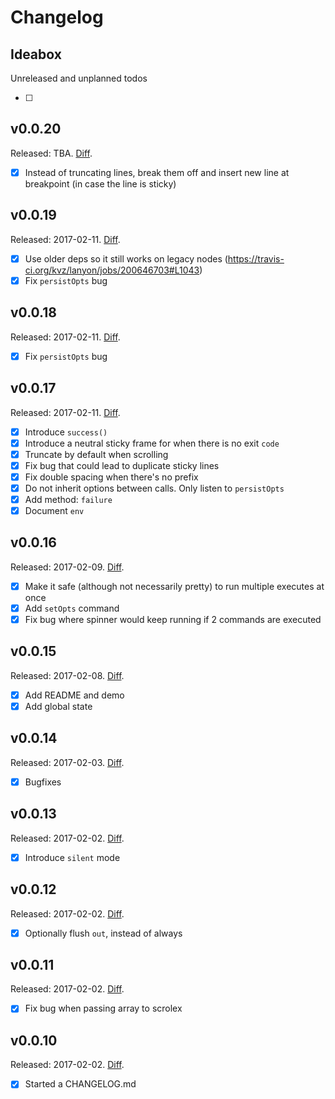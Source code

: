 # Changelog

## Ideabox

Unreleased and unplanned todos

- [ ] 

## v0.0.20

Released: TBA.
[Diff](https://github.com/kvz/scrolex/compare/v0.0.19...master).

- [x] Instead of truncating lines, break them off and insert new line at breakpoint (in case the line is sticky)

## v0.0.19

Released: 2017-02-11.
[Diff](https://github.com/kvz/scrolex/compare/v0.0.18...v0.0.19).

- [x] Use older deps so it still works on legacy nodes (https://travis-ci.org/kvz/lanyon/jobs/200646703#L1043)
- [x] Fix `persistOpts` bug

## v0.0.18

Released: 2017-02-11.
[Diff](https://github.com/kvz/scrolex/compare/v0.0.18...v0.0.17).

- [x] Fix `persistOpts` bug

## v0.0.17

Released: 2017-02-11.
[Diff](https://github.com/kvz/scrolex/compare/v0.0.17...v0.0.16).

- [x] Introduce `success()`
- [x] Introduce a neutral sticky frame for when there is no exit `code`
- [x] Truncate by default when scrolling
- [x] Fix bug that could lead to duplicate sticky lines
- [x] Fix double spacing when there's no prefix
- [x] Do not inherit options between calls. Only listen to `persistOpts`
- [x] Add method: `failure`
- [x] Document `env`

## v0.0.16

Released: 2017-02-09.
[Diff](https://github.com/kvz/scrolex/compare/v0.0.16...v0.0.15).

- [x] Make it safe (although not necessarily pretty) to run multiple executes at once
- [x] Add `setOpts` command
- [x] Fix bug where spinner would keep running if 2 commands are executed

## v0.0.15

Released: 2017-02-08.
[Diff](https://github.com/kvz/scrolex/compare/v0.0.15...v0.0.14).

- [x] Add README and demo
- [x] Add global state

## v0.0.14

Released: 2017-02-03.
[Diff](https://github.com/kvz/scrolex/compare/v0.0.14...v0.0.13).

- [x] Bugfixes

## v0.0.13

Released: 2017-02-02.
[Diff](https://github.com/kvz/scrolex/compare/v0.0.13...v0.0.12).

- [x] Introduce `silent` mode

## v0.0.12

Released: 2017-02-02.
[Diff](https://github.com/kvz/scrolex/compare/v0.0.11...v0.0.12).

- [x] Optionally flush `out`, instead of always

## v0.0.11

Released: 2017-02-02.
[Diff](https://github.com/kvz/scrolex/compare/v0.0.10...v0.0.11).

- [x] Fix bug when passing array to scrolex

## v0.0.10

Released: 2017-02-02.
[Diff](https://github.com/kvz/scrolex/compare/431c258605b96acbf1a1779d40bf2e0bfb944bd5...v0.0.10).

- [x] Started a CHANGELOG.md
